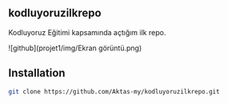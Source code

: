 
## kodluyoruzilkrepo
Kodluyoruz Eğitimi kapsamında açtığım ilk repo.

![github](projet1/img/Ekran görüntü.png)
## Installation
```bash
git clone https://github.com/Aktas-my/kodluyoruzilkrepo.git
```
